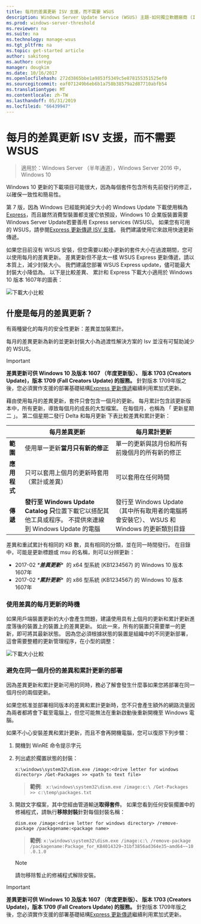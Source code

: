 ```yaml
---
title: 每月的差異更新 ISV 支援，而不需要 WSUS
description: Windows Server Update Service (WSUS) 主題-如何獨立軟體廠商 (ISV) 可以暫時使用每月的差異更新而不是 WSUS Express 更新傳遞，以減少封裝大小
ms.prod: windows-server-threshold
ms.reviewer: na
ms.suite: na
ms.technology: manage-wsus
ms.tgt_pltfrm: na
ms.topic: get-started article
author: sakitong
ms.author: coreyp
manager: dougkim
ms.date: 10/16/2017
ms.openlocfilehash: 272d3865bbe1a9853f5349c5e878155351525ef0
ms.sourcegitcommit: eaf071249b6eb6b1a758b38579a2d87710abfb54
ms.translationtype: MT
ms.contentlocale: zh-TW
ms.lasthandoff: 05/31/2019
ms.locfileid: "66439947"
---
```

# <a name="monthly-delta-update-isv-support-without-wsus"></a>每月的差異更新 ISV 支援，而不需要 WSUS

>適用於：Windows Server （半年通道），Windows Server 2016 中，Windows 10

Windows 10 更新的下載項目可能很大，因為每個套件包含所有先前發行的修正，以確保一致性和簡易性。  

第 7 版，因為 Windows 已經能夠減少大小的 Windows Update 下載使用稱為[Express](https://technet.microsoft.com/library/cc708456(v=ws.10).aspx#Anchor_2)，而且雖然消費型裝置都支援它依預設，Windows 10 企業版裝置需要 Windows Server Update若要善用 Express services (WSUS)。 如果您有可用的 WSUS，請參閱[Express 更新傳遞 ISV 支援](express-update-delivery-ISV-support.md)。 我們建議使用它來啟用快速更新傳遞。 

如果您目前沒有 WSUS 安裝，但您需要以較小更新的套件大小在過渡期間，您可以使用每月的差異更新。 差異更新但不是太一樣 WSUS Express 更新傳遞，請以本質上，減少封裝大小。 我們建議您部署 WSUS Express update，儘可能最大封裝大小降低為。 以下是比較差異、 累計和 Express 下載大小適用於 Windows 10 版本 1607年的圖表：

![下載大小比較](../../media/express-update-delivery-isv-support/delta-1.png)

## <a name="what-is-monthly-delta-update"></a>什麼是每月的差異更新？

有兩種變化的每月的安全性更新：差異並加裝累計。

每月的差異更新為新的並更新封裝大小為過渡性解決方案的 Isv 並沒有可幫助減少的 WSUS。

>[!IMPORTANT]
>**差異更新可供 Windows 10 及版本 1607 （年度更新版）、 版本 1703 (Creators Update)，版本 1709 (Fall Creators Update) 的服務。** 針對版本 1709年版之後，您必須實作支援的部署基礎結構[Express 更新傳遞](express-update-delivery-ISV-support.md)繼續利用累加式更新。

藉由使用每月的差異更新，套件只會包含一個月的更新。 每月累計包含該更新版本中，所有更新，導致每個月的成長的大型檔案。 在每個月，也稱為 「 更新星期二 」。 第二個星期二發行 Delta 和每月更新 下表比較差異和累計更新：

|                    | 每月**差異**更新                                                                                                                                                                                                       | 每月**累計**更新                                                                                                                                                                                             |
|--------------------|--------------------------------------------------------------------------------------------------------------------------------------------------------------------------------------------------------------------------------|---------------------------------------------------------------------------------------------------------------------------------------------------------------------------------------------------------------------------|
| **範圍**          | 使用單一更新**當月只有新的修正**                                                                                                                                                                           | 單一的更新與該月份和所有前幾個月的所有新的修正                                                                                                                                                   |
| **應用程式**    | 只可以套用上個月的更新時套用 （累計或差異）                                                                                                                                           | 可以套用在任何時間                                                                                                                                                                                                |
| **傳遞**       | **發行至 Windows Update Catalog 只**位置下載它以搭配其他工具或程序。 不提供來連線到 Windows Update 的電腦                                                         | 發行至 Windows Update （其中所有取用者的電腦將會安裝它）、 WSUS 和 Windows 的更新類別目錄                                                                                                                |

差異和重試累計有相同的 KB 數，具有相同的分類，並在同一時間發行。 在目錄中，可能是更新標題或 msu 的名稱，則可以分辨更新：

- 2017-02 *\***差異更新**\**  的 x64 型系統 (KB1234567) 的 Windows 10 版本 1607年
- 2017-02 *\***累計更新**\**  的 x86 型系統 (KB1234567) 的 Windows 10 版本 1607年                                                                                                                                                                                                                                                                                                                                                                                                                                                                                                                                                                                                                                                                                                                                                                                                                                                                                      

### <a name="when-to-use-monthly-delta-update"></a>使用差異的每月更新的時機

如果用戶端裝置更新的大小會產生問題，建議使用具有上個月的更新和累計更新進度落後的裝置上的裝置上的差異更新。 如此一來，所有的裝置只需要單一的更新，即可將其最新狀態。 因為您必須根據狀態的裝置是組織中的不同更新部署，這會需要整體的更新管理程序，在小型的調整：

![下載大小比較](../../media/express-update-delivery-isv-support/delta-2.png)

### <a name="prevent-deployment-of-delta-and-cumulative-updates-in-the-same-month"></a>避免在同一個月份的差異和累計更新的部署

因為差異更新和累計更新可用的同時，務必了解會發生什麼事如果您將部署在同一個月份的兩個更新。

如果您核准並部署相同版本的差異和累計更新時，您不只會產生額外的網路流量因為兩者都將會下載至電腦上，但您可能無法在重新啟動後重新開機至 Windows 電腦。

如果不小心安裝差異和累計更新，而且不會再開機電腦，您可以復原下列步驟：

1. 開機到 WinRE 命令提示字元
2. 列出處於擱置狀態的封裝：

    `x:\windows\system32\dism.exe /image:<drive letter for windows directory> /Get-Packages >> <path to text file>`
 
    > **範例**: ` x:\windows\system32\dism.exe /image:c:\ /Get-Packages >> c:\temp\packages.txt`
 
3. 開啟文字檔案，其中您經由管道輸送**取得套件**。 如果您看到任何安裝擱置中的修補程式，請執行**移除封裝**針對每個封裝名稱：
 
   `dism.exe /image:<drive letter for windows directory> /remove-package /packagename:<package name>`
 
    > **範例**: `x:\windows\system32\dism.exe /image:c:\ /remove-package /packagename:Package_for_KB4014329~31bf3856ad364e35~amd64~~10.0.1.0`
 
    >[!NOTE]
    >請勿移除暫止的修補程式解除安裝。

>[!IMPORTANT]
>**差異更新可供 Windows 10 及版本 1607 （年度更新版）、 版本 1703 (Creators Update)，版本 1709 (Fall Creators Update) 的服務。** 針對版本 1709年版之後，您必須實作支援的部署基礎結構[Express 更新傳遞](express-update-delivery-ISV-support.md)繼續利用累加式更新。
